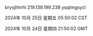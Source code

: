 brysjhhrhl 219.139.199.238 yqqlmgsycl

2024年 10月 25日 星期五 05:50:02 CST

2024年 10月 24日 星期四 21:50:02 GMT
